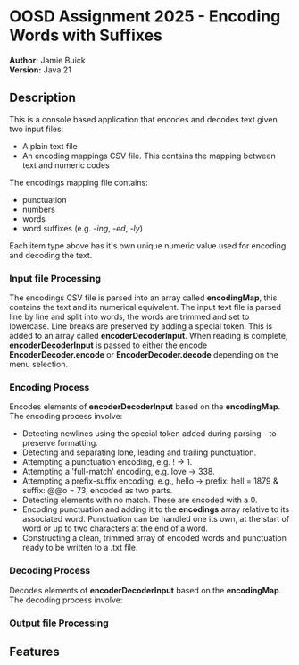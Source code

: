 # OOSD Assignment 2025 - Encoding Words with Suffixes 

**Author:** Jamie Buick   
**Version:** Java 21


## Description

This is a console based application that encodes and decodes text given two input files:
- A plain text file
- An encoding mappings CSV file. This contains the mapping between text and numeric codes


The encodings mapping file contains:
- punctuation 
- numbers
- words 
- word suffixes (e.g. *-ing*, *-ed*, *-ly*) 


Each item type above has it's own unique numeric value used for encoding and decoding the text. 

### Input file Processing

The encodings CSV file is parsed into an array called **encodingMap**, this contains the text and its numerical equivalent. The input text file is parsed line by line and split into words, the words are trimmed and set to lowercase. Line breaks are preserved by adding a special token. This is added to an array called **encoderDecoderInput**. When reading is complete, **encoderDecoderInput** is passed to either the encode **EncoderDecoder.encode** or **EncoderDecoder.decode** depending on the menu selection. 

### Encoding Process

Encodes elements of **encoderDecoderInput** based on the **encodingMap**. The encoding process involve:
- Detecting newlines using the special token added during parsing - to preserve formatting.
- Detecting and separating lone, leading and trailing punctuation. 
- Attempting a punctuation encoding, e.g. ! → 1. 
- Attempting a 'full-match' encoding, e.g. love → 338.
- Attempting a prefix-suffix encoding, e.g., hello → prefix: hell = 1879 & suffix: @@o = 73, encoded as two parts.
- Detecting elements with no match. These are encoded with a 0. 
- Encoding punctuation and adding it to the **encodings** array relative to its associated word. Punctuation can be handled one its own, at the start of word or up to two characters at the end of a word. 
- Constructing a clean, trimmed array of encoded words and punctuation ready to be written to a .txt file.


### Decoding Process
Decodes elements of **encoderDecoderInput** based on the **encodingMap**. The decoding process involve:


### Output file Processing



## Features
